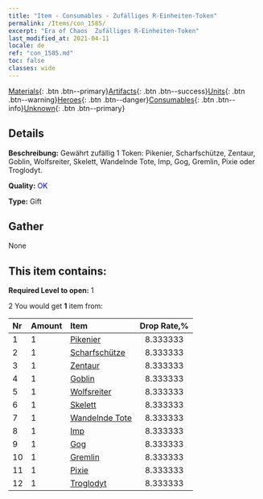 ```yaml
---
title: "Item - Consumables - Zufälliges R-Einheiten-Token"
permalink: /Items/con_1585/
excerpt: "Era of Chaos  Zufälliges R-Einheiten-Token"
last_modified_at: 2021-04-11
locale: de
ref: "con_1585.md"
toc: false
classes: wide
---
```

 [Materials](/de/Items/){: .btn .btn--primary}[Artifacts](/de/Items/Artifacts/){: .btn .btn--success}[Units](/de/Items/Units/){: .btn .btn--warning}[Heroes](/de/Items/Heroes/){: .btn .btn--danger}[Consumables](/de/Items/Consumables/){: .btn .btn--info}[Unknown](/de/Items/Unknown/){: .btn .btn--primary}

## Details
 **Beschreibung:** Gewährt zufällig 1 Token: Pikenier, Scharfschütze, Zentaur, Goblin, Wolfsreiter, Skelett, Wandelnde Tote, Imp, Gog, Gremlin, Pixie oder Troglodyt.

 **Quality:** <span style="color: #0000CD">OK</span>

 **Type:** Gift

## Gather

  None

## This item contains:

 **Required Level to open:** 1

 2 You would get **1** item  from:

  | Nr | Amount |     Item    | Drop Rate,% |
  |:---|:-------|:------------|:---------:|
  | 1 | 1 | [Pikenier](/de/Items/unt_190/) | 8.333333 | 
  | 2 | 1 | [Scharfschütze](/de/Items/unt_191/) | 8.333333 | 
  | 3 | 1 | [Zentaur](/de/Items/unt_199/) | 8.333333 | 
  | 4 | 1 | [Goblin](/de/Items/unt_217/) | 8.333333 | 
  | 5 | 1 | [Wolfsreiter](/de/Items/unt_218/) | 8.333333 | 
  | 6 | 1 | [Skelett](/de/Items/unt_208/) | 8.333333 | 
  | 7 | 1 | [Wandelnde Tote](/de/Items/unt_209/) | 8.333333 | 
  | 8 | 1 | [Imp](/de/Items/unt_226/) | 8.333333 | 
  | 9 | 1 | [Gog](/de/Items/unt_227/) | 8.333333 | 
  | 10 | 1 | [Gremlin](/de/Items/unt_235/) | 8.333333 | 
  | 11 | 1 | [Pixie](/de/Items/unt_262/) | 8.333333 | 
  | 12 | 1 | [Troglodyt](/de/Items/unt_244/) | 8.333333 | 
